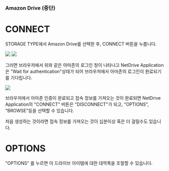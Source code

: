 ### Amazon Drive (중단)

CONNECT
==================
STORAGE TYPE에서 Amazon Drive를 선택한 후, CONNECT 버튼을 누릅니다.

<img class="markdown" src="https://doc.bdrive.com/images/amazon_drive_config_1.jpg">


<img class="markdown" src="https://doc.bdrive.com/images/amazon_drive_config_2.jpg">

그러면 브라우저에서 위와 같은 아마존의 로그인 창이 나타나고 NetDrive Application은 "Wait for authentication"상태가 되어 브라우저에서 아마존의 로그인이 완료되기를 기다립니다.

<img class="markdown" src="https://doc.bdrive.com/images/amazon_drive_config_3.jpg">

브라우저에서 아마존 인증이 완료되고 접속 정보를 가져오는 것이 완료되면 NetDrive Application의 "CONNECT" 버튼은 "DISCONNECT"가 되고, "OPTIONS", "BROWSE"등을 선택할 수 있습니다.

처음 생성하는 것이라면 접속 정보를 가져오는 것이 십분이상 혹은 더 걸릴수도 있습니다.

OPTIONS
==================
"OPTIONS" 를 누르면 이 드라이브 아이템에 대한 대역폭을 조절할 수 있습니다.